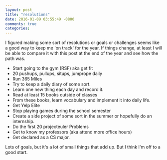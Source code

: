 ```yaml
---
layout: post
title: "resolutions"
date: 2016-01-09 03:55:49 -0800
comments: true
categories: 
---
```


I figured making some sort of resolutions or goals or challenges seems like a good way to keep me 'on track' for the year. If things change, at least I will be able to compare it with this post at the end of the year and see how the path was. 

- Start going to the gym (RSF) aka get fit
- 20 pushups, pullups, situps, jumprope daily
- Run 365 Miles
- Try to keep a daily diary of some sort.
- Learn one new thing each day and record it.
- Read at least 15 books outside of classes 
- From these books, learn vocabulary and implement it into daily life.
- Get Yelp Elite
- Stop playing games during the school semester
- Create a side project of some sort in the summer or hopefully do an internship. 
- Do the first 20 projecteuler Problems
- Get to know my professors (aka attend more office hours)
- Get declared as a CS major.

Lots of goals, but it's a lot of small things that add up. But I think I'm off to a good start.

